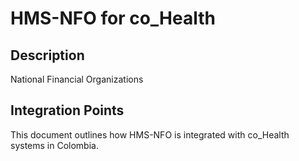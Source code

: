# HMS-NFO for co_Health

## Description

National Financial Organizations

## Integration Points

This document outlines how HMS-NFO is integrated with co_Health systems in Colombia.
